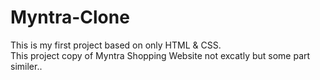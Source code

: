# Myntra-Clone
This is my first project based on only HTML &amp; CSS. <br>This project copy of Myntra Shopping Website not excatly but some part similer.. 

